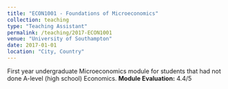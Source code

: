 ```yaml
---
title: "ECON1001 - Foundations of Microeconomics"
collection: teaching
type: "Teaching Assistant"
permalink: /teaching/2017-ECON1001
venue: "University of Southampton"
date: 2017-01-01
location: "City, Country"
---
```


First year undergraduate Microeconomics module for students that had not done A-level (high school) Economics. **Module Evaluation:** 4.4/5
